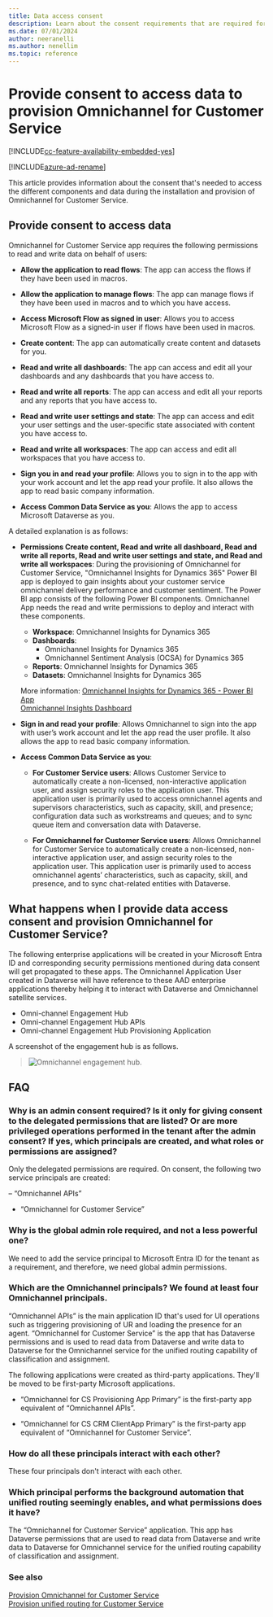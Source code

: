 ```yaml
---
title: Data access consent
description: Learn about the consent requirements that are required for provisioning Omnichannel for Customer Service.
ms.date: 07/01/2024
author: neeranelli
ms.author: nenellim
ms.topic: reference
---
```


# Provide consent to access data to provision Omnichannel for Customer Service

[!INCLUDE[cc-feature-availability-embedded-yes](../../includes/cc-feature-availability-embedded-yes.md)]

[!INCLUDE[azure-ad-rename](../../includes/cc-azure-ad-rename.md)]

This article provides information about the consent that's needed to access the different components and data during the installation and provision of Omnichannel for Customer Service.

## Provide consent to access data

Omnichannel for Customer Service app requires the following permissions to read and write data on behalf of users:

- **Allow the application to read flows**: The app can access the flows if they have been used in macros.

- **Allow the application to manage flows**: The app can manage flows if they have been used in macros and to which you have access.

- **Access Microsoft Flow as signed in user**: Allows you to access Microsoft Flow as a signed-in user if flows have been used in macros.

- **Create content**: The app can automatically create content and datasets for you.

- **Read and write all dashboards**: The app can access and edit all your dashboards and any dashboards that you have access to.

- **Read and write all reports**: The app can access and edit all your reports and any reports that you have access to.

- **Read and write user settings and state**: The app can access and edit your user settings and the user-specific state associated with content you have access to.

- **Read and write all workspaces**: The app can access and edit all workspaces that you have access to.

- **Sign you in and read your profile**: Allows you to sign in to the app with your work account and let the app read your profile. It also allows the app to read basic company information.

- **Access Common Data Service as you**: Allows the app to access Microsoft Dataverse as you.

A detailed explanation is as follows:

- **Permissions Create content, Read and write all dashboard, Read and write all reports, Read and write user settings and state, and Read and write all workspaces**: During the provisioning of Omnichannel for Customer Service, "Omnichannel Insights for Dynamics 365" Power BI app is deployed to gain insights about your customer service omnichannel delivery performance and customer sentiment. The Power BI app consists of the following Power BI components. Omnichannel App needs the read and write permissions to deploy and interact with these components.

    - **Workspace**: Omnichannel Insights for Dynamics 365
    - **Dashboards**:
        - Omnichannel Insights for Dynamics 365
        - Omnichannel Sentiment Analysis (OCSA) for Dynamics 365
    - **Reports**: Omnichannel Insights for Dynamics 365
    - **Datasets**: Omnichannel Insights for Dynamics 365
  
    More information:
     [Omnichannel Insights for Dynamics 365 - Power BI App](https://appsource.microsoft.com/product/power-bi/ms_dynmcsfnp.ms_dynamics_cca_da_oc_analytics)  
     [Omnichannel Insights Dashboard](omnichannel-insights-dashboard.md#omnichannel-insights-dashboard)

- **Sign in and read your profile**: Allows Omnichannel to sign into the app with user’s work account and let the app read the user profile. It also allows the app to read basic company information.

- **Access Common Data Service as you**: 
  - **For Customer Service users**: Allows Customer Service to automatically create a non-licensed, non-interactive application user, and assign security roles to the application user. This application user is primarily used to access omnichannel agents and supervisors characteristics, such as capacity, skill, and presence; configuration data such as workstreams and queues; and to sync queue item and conversation data with Dataverse.

  - **For Omnichannel for Customer Service users**: Allows Omnichannel for Customer Service to automatically create a non-licensed, non-interactive application user, and assign security roles to the application user. This application user is primarily used to access omnichannel agents’ characteristics, such as capacity, skill, and presence, and to sync chat-related entities with Dataverse.

## What happens when I provide data access consent and provision Omnichannel for Customer Service?

The following enterprise applications will be created in your Microsoft Entra ID and corresponding security permissions mentioned during data consent will get propagated to these apps. The Omnichannel Application User created in Dataverse will have reference to these AAD enterprise applications thereby helping it to interact with Dataverse and Omnichannel satellite services.

- Omni-channel Engagement Hub
- Omni-channel Engagement Hub APIs
- Omni-channel Engagement Hub Provisioning Application

A screenshot of the engagement hub is as follows.

> ![Omnichannel engagement hub.](../media/oc-engage-hub-permissions.png "Omnichannel engagement hub.")

## FAQ

### Why is an admin consent required? Is it only for giving consent to the delegated permissions that are listed? Or are more privileged operations performed in the tenant after the admin consent? If yes, which principals are created, and what roles or permissions are assigned?

Only the delegated permissions are required. On consent, the following two service principals are created:

– “Omnichannel APIs”

- “Omnichannel for Customer Service”

### Why is the global admin role required, and not a less powerful one?

We need to add the service principal to Microsoft Entra ID for the tenant as a requirement, and therefore, we need global admin permissions.

### Which are the Omnichannel principals? We found at least four Omnichannel principals.

“Omnichannel APIs” is the main application ID that's used for UI operations such as triggering provisioning of UR and loading the presence for an agent. “Omnichannel for Customer Service” is the app that has Dataverse permissions and is used to read data from Dataverse and write data to Dataverse for the Omnichannel service for the unified routing capability of classification and assignment.

The following applications were created as third-party applications. They'll be moved to be first-party Microsoft applications.

- “Omnichannel for CS Provisioning App Primary” is the first-party app equivalent of “Omnichannel APIs”.  

- “Omnichannel for CS CRM ClientApp Primary” is the first-party app equivalent of “Omnichannel for Customer Service”.  

### How do all these principals interact with each other?  

These four principals don't interact with each other.  

### Which principal performs the background automation that unified routing seemingly enables, and what permissions does it have?

The “Omnichannel for Customer Service” application. This app has Dataverse permissions that are used to read data from Dataverse and write data to Dataverse for Omnichannel service for the unified routing capability of classification and assignment.

### See also

[Provision Omnichannel for Customer Service](../implement/omnichannel-provision-license.md)  
[Provision unified routing for Customer Service](../administer/provision-unified-routing.md)  
